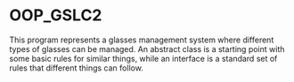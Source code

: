 # OOP_GSLC2
This program represents a glasses management system where different types of glasses can be managed. An abstract class is a starting point with some basic rules for similar things, while an interface is a standard set of rules that different things can follow.

